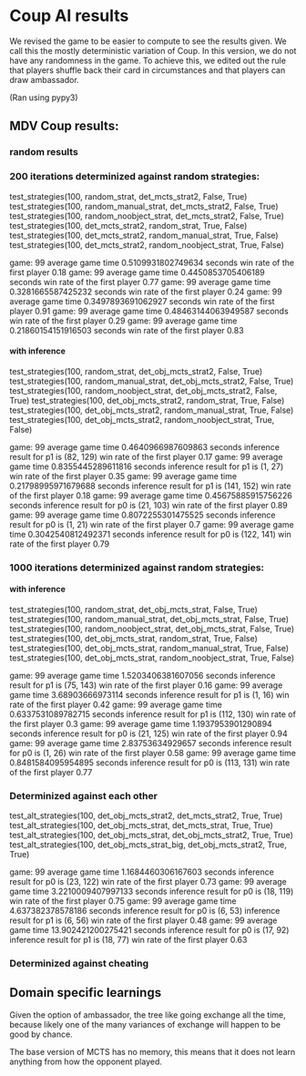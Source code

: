 # Coup AI results

We revised the game to be easier to compute to see the results given. We call
this the mostly deterministic variation of Coup. In this version, we do not have
any randomness in the game. To achieve this, we edited out the rule that players
shuffle back their card in circumstances and that players can draw ambassador.

(Ran using pypy3)
## MDV Coup results:
### random results

### 200 iterations determinized against random strategies:
test_strategies(100, random_strat, det_mcts_strat2, False, True)
test_strategies(100, random_manual_strat, det_mcts_strat2, False, True)
test_strategies(100, random_noobject_strat, det_mcts_strat2, False, True)
test_strategies(100, det_mcts_strat2, random_strat, True, False)
test_strategies(100, det_mcts_strat2, random_manual_strat, True, False)
test_strategies(100, det_mcts_strat2, random_noobject_strat, True, False)

game:  99
average game time 0.5109931802749634 seconds
win rate of the first player 0.18
game:  99
average game time 0.4450853705406189 seconds
win rate of the first player 0.77
game:  99
average game time 0.3281665587425232 seconds
win rate of the first player 0.24
game:  99
average game time 0.3497893691062927 seconds
win rate of the first player 0.91
game:  99
average game time 0.48463144063949587 seconds
win rate of the first player 0.29
game:  99
average game time 0.21860154151916503 seconds
win rate of the first player 0.83

#### with inference
test_strategies(100, random_strat, det_obj_mcts_strat2, False, True)
test_strategies(100, random_manual_strat, det_obj_mcts_strat2, False, True)
test_strategies(100, random_noobject_strat, det_obj_mcts_strat2, False, True)
test_strategies(100, det_obj_mcts_strat2, random_strat, True, False)
test_strategies(100, det_obj_mcts_strat2, random_manual_strat, True, False)
test_strategies(100, det_obj_mcts_strat2, random_noobject_strat, True, False)

game:  99
average game time 0.4640966987609863 seconds
inference result for p1 is (82, 129)
win rate of the first player 0.17
game:  99
average game time 0.8355445289611816 seconds
inference result for p1 is (1, 27)
win rate of the first player 0.35
game:  99
average game time 0.21798995971679688 seconds
inference result for p1 is (141, 152)
win rate of the first player 0.18
game:  99
average game time 0.45675885915756226 seconds
inference result for p0 is (21, 103)
win rate of the first player 0.89
game:  99
average game time 0.8072255301475525 seconds
inference result for p0 is (1, 21)
win rate of the first player 0.7
game:  99
average game time 0.3042540812492371 seconds
inference result for p0 is (122, 141)
win rate of the first player 0.79


### 1000 iterations determinized against random strategies:

#### with inference
test_strategies(100, random_strat, det_obj_mcts_strat, False, True)
test_strategies(100, random_manual_strat, det_obj_mcts_strat, False, True)
test_strategies(100, random_noobject_strat, det_obj_mcts_strat, False, True)
test_strategies(100, det_obj_mcts_strat, random_strat, True, False)
test_strategies(100, det_obj_mcts_strat, random_manual_strat, True, False)
test_strategies(100, det_obj_mcts_strat, random_noobject_strat, True, False)

game:  99
average game time 1.5203406381607056 seconds
inference result for p1 is (75, 143)
win rate of the first player 0.16
game:  99
average game time 3.68903666973114 seconds
inference result for p1 is (1, 16)
win rate of the first player 0.42
game:  99
average game time 0.6337531089782715 seconds
inference result for p1 is (112, 130)
win rate of the first player 0.3
game:  99
average game time 1.1937953901290894 seconds
inference result for p0 is (21, 125)
win rate of the first player 0.94
game:  99
average game time 2.83753634929657 seconds
inference result for p0 is (1, 26)
win rate of the first player 0.58
game:  99
average game time 0.8481584095954895 seconds
inference result for p0 is (113, 131)
win rate of the first player 0.77


### Determinized against each other
test_alt_strategies(100, det_obj_mcts_strat2, det_mcts_strat2, True, True)
test_alt_strategies(100, det_obj_mcts_strat, det_mcts_strat, True, True)
test_alt_strategies(100, det_obj_mcts_strat, det_obj_mcts_strat2, True, True)
test_alt_strategies(100, det_obj_mcts_strat_big, det_obj_mcts_strat2, True, True)

game:  99
average game time 1.1684460306167603 seconds
inference result for p0 is (23, 122)
win rate of the first player 0.73
game:  99
average game time 3.2210009407997133 seconds
inference result for p0 is (18, 119)
win rate of the first player 0.75
game:  99
average game time 4.637382378578186 seconds
inference result for p0 is (6, 53)
inference result for p1 is (6, 56)
win rate of the first player 0.48
game:  99
average game time 13.902421200275421 seconds
inference result for p0 is (17, 92)
inference result for p1 is (18, 77)
win rate of the first player 0.63

### Determinized against cheating


## Domain specific learnings
Given the option of ambassador, the tree like going exchange all the time,
because likely one of the many variances of exchange will happen to be good
by chance.

The base version of MCTS has no memory, this means that it does not learn anything
from how the opponent played.
